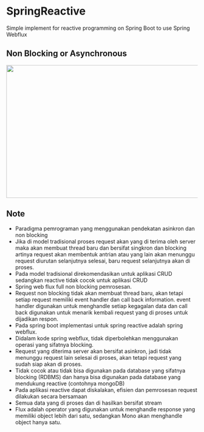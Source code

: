# SpringReactive
Simple implement for reactive programming on Spring Boot to use Spring Webflux

## Non Blocking or Asynchronous 
<img src="https://user-images.githubusercontent.com/58913447/181871686-23d676a3-cdb6-47b4-8f2b-3e8b0be90588.png" width="900" height="350"/>

## Note
- Paradigma pemrograman yang menggunakan pendekatan asinkron dan non blocking
- Jika di model tradisional proses request akan yang di terima oleh server maka akan membuat thread baru dan bersifat singkron dan blocking artinya request akan membentuk antrian atau yang lain akan menunggu request diurutan selanjutnya selesai, baru request selanjutnya akan di proses.
- Pada model tradisional direkomendasikan untuk aplikasi CRUD sedangkan reactive tidak cocok untuk aplikasi CRUD
- Spring web flux full non blocking pemrosesan.
- Request non blocking tidak akan membuat thread baru, akan tetapi setiap request memiliki event handler dan call back information. event handler digunakan untuk menghandle setiap kegagalan data dan call back digunakan untuk menarik kembali request yang di proses untuk dijadikan respon.
- Pada spring boot implementasi untuk spring reactive adalah spring webflux.
- Didalam kode spring webflux, tidak diperbolehkan menggunakan operasi yang sifatnya blocking.
- Request yang diterima server akan bersifat asinkron, jadi tidak menunggu request lain selesai di proses, akan tetapi request yang sudah siap akan di proses.
- Tidak cocok atau tidak bisa digunakan pada database yang sifatnya blocking (RDBMS) dan hanya bisa digunakan pada database yang mendukung reactive (contohnya mongoDB)
- Pada aplikasi reactive dapat diskalakan, efisien dan pemrosesan request dilakukan secara bersamaan
- Semua data yang di proses dan di hasilkan bersifat stream
- Flux adalah operator yang digunakan untuk menghandle response yang memiliki object lebih dari satu, sedangkan Mono akan menghandle object hanya satu.
